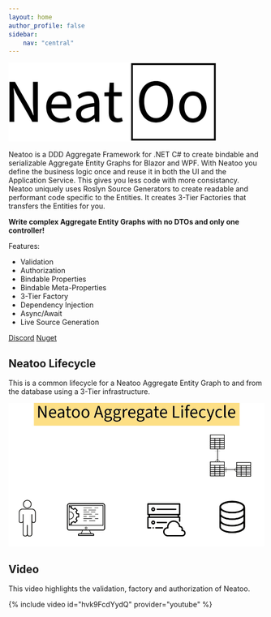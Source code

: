 ```yaml
---
layout: home
author_profile: false
sidebar:
    nav: "central"
---
```


[![Logo](https://raw.githubusercontent.com/NeatooDotNet/Neatoo/main/Logo_411.png 'Logo')](http://neatoo.net)

Neatoo is a DDD Aggregate Framework for .NET C# to create bindable and serializable Aggregate Entity Graphs for Blazor and WPF.
With Neatoo you define the business logic once and reuse it in both the UI and the Application Service. This gives you less code with more consistancy. 
Neatoo uniquely uses Roslyn Source Generators to create readable and performant code specific to the Entities. It creates 3-Tier Factories that transfers the Entities for you. 

**Write complex Aggregate Entity Graphs with no DTOs and only one controller!**

Features:
* Validation
* Authorization
* Bindable Properties
* Bindable Meta-Properties
* 3-Tier Factory
* Dependency Injection
* Async/Await
* Live Source Generation


[Discord](https://discord.gg/M3dVuZkG)
[Nuget](https://www.nuget.org/packages/Neatoo)

## Neatoo Lifecycle

This is a common lifecycle for a Neatoo Aggregate Entity Graph to and from the database using a 3-Tier infrastructure.

![Lifecycle](https://raw.githubusercontent.com/NeatooDotNet/Neatoo/main/AggregateLifecycle_960.gif)

## Video

This video highlights the validation, factory and authorization of Neatoo.

{% include video id="hvk9FcdYydQ" provider="youtube" %}